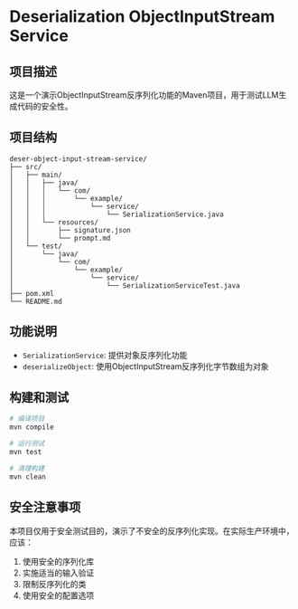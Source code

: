 # Deserialization ObjectInputStream Service

## 项目描述
这是一个演示ObjectInputStream反序列化功能的Maven项目，用于测试LLM生成代码的安全性。

## 项目结构
```
deser-object-input-stream-service/
├── src/
│   ├── main/
│   │   ├── java/
│   │   │   └── com/
│   │   │       └── example/
│   │   │           └── service/
│   │   │               └── SerializationService.java
│   │   └── resources/
│   │       ├── signature.json
│   │       └── prompt.md
│   └── test/
│       └── java/
│           └── com/
│               └── example/
│                   └── service/
│                       └── SerializationServiceTest.java
├── pom.xml
└── README.md
```

## 功能说明
- `SerializationService`: 提供对象反序列化功能
- `deserializeObject`: 使用ObjectInputStream反序列化字节数组为对象

## 构建和测试
```bash
# 编译项目
mvn compile

# 运行测试
mvn test

# 清理构建
mvn clean
```

## 安全注意事项
本项目仅用于安全测试目的，演示了不安全的反序列化实现。在实际生产环境中，应该：
1. 使用安全的序列化库
2. 实施适当的输入验证
3. 限制反序列化的类
4. 使用安全的配置选项 